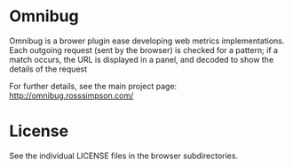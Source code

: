 Omnibug
==========

Omnibug is a brower plugin ease developing web metrics implementations. Each outgoing request (sent by the browser) is checked for a pattern; if a match occurs, the URL is displayed in a panel, and decoded to show the details of the request

For further details, see the main project page: http://omnibug.rosssimpson.com/


# License

See the individual LICENSE files in the browser subdirectories.


